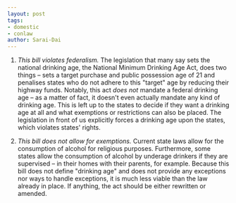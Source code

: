 ```yaml
---
layout: post
tags: 
- domestic 
- conlaw
author: Sarai-Dai
---
```


1. _This bill violates federalism._ The legislation that many say sets the national drinking age, the National Minimum Drinking Age Act, does two things – sets a target purchase and public possession age of 21 and penalises states who do not adhere to this "target" age by reducing their highway funds. Notably, this act _does not_ mandate a federal drinking age – as a matter of fact, it doesn't even actually mandate any kind of drinking age. This is left up to the states to decide if they want a drinking age at all and what exemptions or restrictions can also be placed. The legislation in front of us explicitly forces a drinking age upon the states, which violates states' rights.

1. _This bill does not allow for exemptions._ Current state laws allow for the consumption of alcohol for religious purposes. Furthermore, some states allow the consumption of alcohol by underage drinkers if they are supervised – in their homes with their parents, for example. Because this bill does not define "drinking age" and does not provide any exceptions nor ways to handle exceptions, it is much less viable than the law already in place. If anything, the act should be either rewritten or amended.
